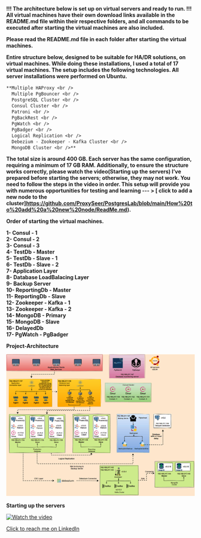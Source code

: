 
  **!!! The architecture below is set up on virtual servers and ready to run. !!!  All virtual machines have their own download links available in the README.md file within their respective folders, and all commands to be executed after starting the virtual machines are also included.** <br />
  
  **Please read the README.md file in each folder after starting the virtual machines.** <br />

  **Entire structure below, designed to be suitable for HA/DR solutions, on virtual machines. While doing these installations, I used a total of 17 virtual machines. The setup includes the following technologies. All server installations were performed on Ubuntu.**
    
    **Multiple HAProxy <br />
      Multiple PgBouncer <br />
      PostgreSQL Cluster <br />
      Consul Cluster <br />
      Patroni <br />
      PgBackRest <br />
      PgWatch <br />
      PgBadger <br />
      Logical Replication <br />
      Debezium - Zookeeper - Kafka Cluster <br />
      MongoDB Cluster <br />**



**The total size is around 400 GB. Each server has the same configuration, requiring a minimum of 17 GB RAM. Additionally, to ensure the structure works correctly, please watch the video(Starting up the servers) I’ve prepared before starting the servers; otherwise, they    may not work. You need to follow the steps in the video in order. This setup will provide you with numerous opportunities for testing and learning --- > [ click to add a new node to the cluster]https://github.com/ProxySeer/PostgresLab/blob/main/How%20to%20add%20a%20new%20node/ReadMe.md).** 
   
   **Order of starting the virtual machines.** <br />
   
   **1- Consul - 1 <br />
   2- Consul - 2 <br />
   3- Consul - 3 <br />
   4- TestDb - Master <br />
   5- TestDb - Slave - 1 <br />
   6- TestDb - Slave - 2 <br />
   7- Application Layer <br />
   8- Database LoadBalacing Layer <br />
   9- Backup Server <br />
   10- ReportingDb - Master <br />
   11- ReportingDb - Slave <br />
   12- Zookeeper - Kafka - 1 <br />
   13- Zookeeper - Kafka - 2 <br />
   14- MongoDB - Primary <br />
   15- MongoDB - Slave <br /> 
   16- DelayedDb <br />
   17- PgWatch - PgBadger <br />**

   
 **Project-Architecture** <br />
 
![](https://github.com/ProxySeer/PostgresLab/blob/main/Project-Architecture/Architecture.gif)

 **Starting up the servers** <br />

[![Watch the video](https://i.hizliresim.com/2o2po04.PNG)](https://www.youtube.com/watch?v=A_PDvBk6i7Y)

  
 [Click to reach me on LinkedIn](https://github.com/ProxySeer/PostgresLab/blob/main/How%20to%20add%20a%20new%20node/ReadMe.md)
